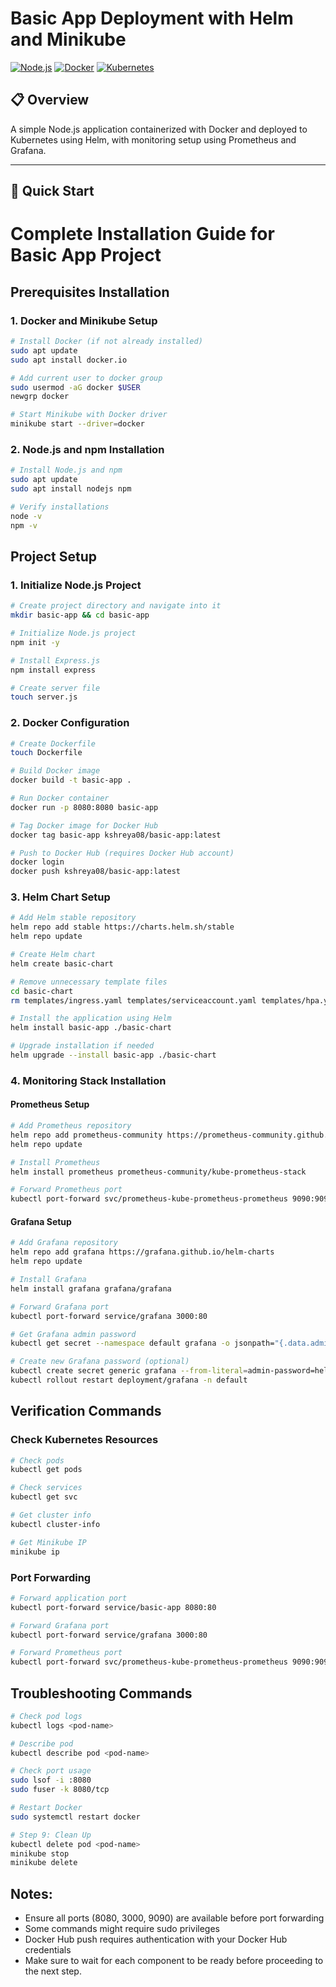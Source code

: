 # Basic App Deployment with Helm and Minikube

[![Node.js](https://img.shields.io/badge/Node.js-v14+-green.svg)](https://nodejs.org/)
[![Docker](https://img.shields.io/badge/Docker-blue.svg)](https://www.docker.com/)
[![Kubernetes](https://img.shields.io/badge/Kubernetes-v1.24+-blue.svg)](https://kubernetes.io/)

## 📋 Overview

A simple Node.js application containerized with Docker and deployed to Kubernetes using Helm, with monitoring setup using Prometheus and Grafana.

---

## 🚀 Quick Start

# Complete Installation Guide for Basic App Project

## Prerequisites Installation

### 1. Docker and Minikube Setup
```bash
# Install Docker (if not already installed)
sudo apt update
sudo apt install docker.io

# Add current user to docker group
sudo usermod -aG docker $USER
newgrp docker

# Start Minikube with Docker driver
minikube start --driver=docker
```

### 2. Node.js and npm Installation
```bash
# Install Node.js and npm
sudo apt update
sudo apt install nodejs npm

# Verify installations
node -v
npm -v
```

## Project Setup

### 1. Initialize Node.js Project
```bash
# Create project directory and navigate into it
mkdir basic-app && cd basic-app

# Initialize Node.js project
npm init -y

# Install Express.js
npm install express

# Create server file
touch server.js
```

### 2. Docker Configuration
```bash
# Create Dockerfile
touch Dockerfile

# Build Docker image
docker build -t basic-app .

# Run Docker container
docker run -p 8080:8080 basic-app

# Tag Docker image for Docker Hub
docker tag basic-app kshreya08/basic-app:latest

# Push to Docker Hub (requires Docker Hub account)
docker login
docker push kshreya08/basic-app:latest
```

### 3. Helm Chart Setup
```bash
# Add Helm stable repository
helm repo add stable https://charts.helm.sh/stable
helm repo update

# Create Helm chart
helm create basic-chart

# Remove unnecessary template files
cd basic-chart
rm templates/ingress.yaml templates/serviceaccount.yaml templates/hpa.yaml templates/tests

# Install the application using Helm
helm install basic-app ./basic-chart

# Upgrade installation if needed
helm upgrade --install basic-app ./basic-chart
```

### 4. Monitoring Stack Installation

#### Prometheus Setup
```bash
# Add Prometheus repository
helm repo add prometheus-community https://prometheus-community.github.io/helm-charts
helm repo update

# Install Prometheus
helm install prometheus prometheus-community/kube-prometheus-stack

# Forward Prometheus port
kubectl port-forward svc/prometheus-kube-prometheus-prometheus 9090:9090
```

#### Grafana Setup
```bash
# Add Grafana repository
helm repo add grafana https://grafana.github.io/helm-charts
helm repo update

# Install Grafana
helm install grafana grafana/grafana

# Forward Grafana port
kubectl port-forward service/grafana 3000:80

# Get Grafana admin password
kubectl get secret --namespace default grafana -o jsonpath="{.data.admin-password}" | base64 --decode

# Create new Grafana password (optional)
kubectl create secret generic grafana --from-literal=admin-password=helloworld -n default
kubectl rollout restart deployment/grafana -n default
```

## Verification Commands

### Check Kubernetes Resources
```bash
# Check pods
kubectl get pods

# Check services
kubectl get svc

# Get cluster info
kubectl cluster-info

# Get Minikube IP
minikube ip
```

### Port Forwarding
```bash
# Forward application port
kubectl port-forward service/basic-app 8080:80

# Forward Grafana port
kubectl port-forward service/grafana 3000:80

# Forward Prometheus port
kubectl port-forward svc/prometheus-kube-prometheus-prometheus 9090:9090
```

## Troubleshooting Commands

```bash
# Check pod logs
kubectl logs <pod-name>

# Describe pod
kubectl describe pod <pod-name>

# Check port usage
sudo lsof -i :8080
sudo fuser -k 8080/tcp

# Restart Docker
sudo systemctl restart docker

# Step 9: Clean Up
kubectl delete pod <pod-name>
minikube stop
minikube delete
```

## Notes:
- Ensure all ports (8080, 3000, 9090) are available before port forwarding
- Some commands might require sudo privileges
- Docker Hub push requires authentication with your Docker Hub credentials
- Make sure to wait for each component to be ready before proceeding to the next step. 


   


